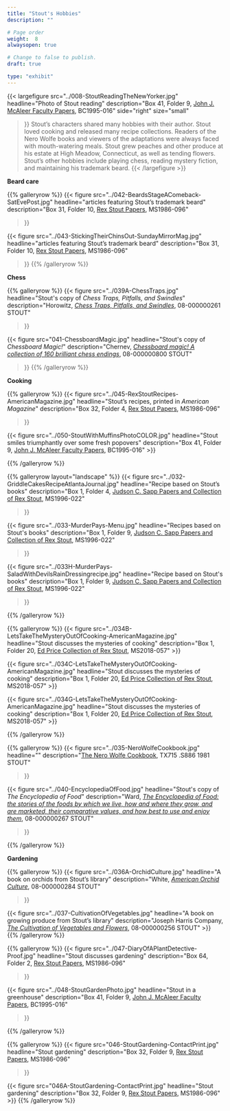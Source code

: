 ```yaml
---
title: "Stout's Hobbies"
description: ""

# Page order
weight:  8
alwaysopen: true

# Change to false to publish.
draft: true

type: "exhibit"
---
```

{{< largefigure src="../008-StoutReadingTheNewYorker.jpg"
           headline="Photo of Stout reading"
           description="Box 41, Folder 9, [John J. McAleer Faculty Papers](https://bc-primo.hosted.exlibrisgroup.com/permalink/f/l6ucgu/ALMA-BC21349383200001021), BC1995-016"
           side="right"
           size="small"
>}}
Stout’s characters shared many hobbies with their author. Stout loved cooking and released many recipe collections. Readers of the Nero Wolfe books and viewers of the adaptations were always faced with mouth-watering meals. Stout grew peaches and other produce at his estate at High Meadow, Connecticut, as well as tending flowers. Stout’s other hobbies include playing chess, reading mystery fiction, and maintaining his trademark beard.
{{< /largefigure >}}

__Beard care__


{{% galleryrow %}}
{{< figure src="../042-BeardsStageAComeback-SatEvePost.jpg"
headline="articles featuring Stout’s trademark beard"
description="Box 31, Folder 10, [Rex Stout Papers](https://bc-primo.hosted.exlibrisgroup.com/permalink/f/l6ucgu/ALMA-BC21323242860001021), MS1986-096"
>}}

{{< figure src="../043-StickingTheirChinsOut-SundayMirrorMag.jpg"
headline="articles featuring Stout’s trademark beard"
description="Box 31, Folder 10, [Rex Stout Papers](https://bc-primo.hosted.exlibrisgroup.com/permalink/f/l6ucgu/ALMA-BC21323242860001021), MS1986-096"
>}}
{{% /galleryrow %}}


__Chess__

{{% galleryrow %}}
{{< figure src="../039A-ChessTraps.jpg"
headline="Stout's copy of *Chess Traps, Pitfalls, and Swindles*"
description="Horowitz, [*Chess Traps, Pitfalls, and Swindles*](https://bc-primo.hosted.exlibrisgroup.com/permalink/f/l6ucgu/ALMA-BC21359970330001021), 08-000000261 STOUT"
>}}

{{< figure src="041-ChessboardMagic.jpg"
headline="Stout's copy of *Chessboard Magic!*"
description="Chernev, [*Chessboard magic! A collection of 160 brilliant chess endings*](https://bc-primo.hosted.exlibrisgroup.com/permalink/f/l6ucgu/ALMA-BC21386552040001021), 08-000000800 STOUT"
>}}
{{% /galleryrow %}}

__Cooking__

{{% galleryrow %}}
{{< figure src="../045-RexStoutRecipes-AmericanMagazine.jpg"
headline="Stout’s recipes, printed in *American Magazine*"
description="Box 32, Folder 4, [Rex Stout Papers](https://bc-primo.hosted.exlibrisgroup.com/permalink/f/l6ucgu/ALMA-BC21323242860001021), MS1986-096"
  >}}

  {{< figure src="../050-StoutWithMuffinsPhotoCOLOR.jpg"
  headline="Stout smiles triumphantly over some fresh popovers"
  description="Box 41, Folder 9, [John J. McAleer Faculty Papers](https://bc-primo.hosted.exlibrisgroup.com/permalink/f/l6ucgu/ALMA-BC21349383200001021), BC1995-016"
    >}}

  {{% /galleryrow %}}

{{% galleryrow layout="landscape" %}}
{{< figure src="../032-GriddleCakesRecipeAtlantaJournal.jpg"
headline="Recipe based on Stout’s books"
description="Box 1, Folder 4, [Judson C. Sapp Papers and Collection of Rex Stout](https://bc-primo.hosted.exlibrisgroup.com/permalink/f/l6ucgu/ALMA-BC21351253640001021), MS1996-022"
>}}

{{< figure src="../033-MurderPays-Menu.jpg"
headline="Recipes based on Stout's books"
description="Box 1, Folder 9, [Judson C. Sapp Papers and Collection of Rex Stout](https://bc-primo.hosted.exlibrisgroup.com/permalink/f/l6ucgu/ALMA-BC21351253640001021), MS1996-022"
  >}}

  {{< figure src="../033H-MurderPays-SaladWithDevilsRainDressingrecipe.jpg"
  headline="Recipe based on Stout's books"
  description="Box 1, Folder 9, [Judson C. Sapp Papers and Collection of Rex Stout](https://bc-primo.hosted.exlibrisgroup.com/permalink/f/l6ucgu/ALMA-BC21351253640001021), MS1996-022"
  >}}

  {{% /galleryrow %}}

  {{% galleryrow %}}
  {{< figure src="../034B-LetsTakeTheMysteryOutOfCooking-AmericanMagazine.jpg"
  headline="Stout discusses the mysteries of cooking"
  description="Box 1, Folder 20, [Ed Price Collection of Rex Stout](https://bc-primo.hosted.exlibrisgroup.com/permalink/f/l6ucgu/ALMA-BC21495631010001021), MS2018-057"
    >}}

  {{< figure src="../034C-LetsTakeTheMysteryOutOfCooking-AmericanMagazine.jpg"
    headline="Stout discusses the mysteries of cooking"
    description="Box 1, Folder 20, [Ed Price Collection of Rex Stout](https://bc-primo.hosted.exlibrisgroup.com/permalink/f/l6ucgu/ALMA-BC21495631010001021), MS2018-057"
      >}}    

{{< figure src="../034G-LetsTakeTheMysteryOutOfCooking-AmericanMagazine.jpg"
      headline="Stout discusses the mysteries of cooking"
      description="Box 1, Folder 20, [Ed Price Collection of Rex Stout](https://bc-primo.hosted.exlibrisgroup.com/permalink/f/l6ucgu/ALMA-BC21495631010001021), MS2018-057"
        >}}

{{% /galleryrow %}}

{{% galleryrow %}}
{{< figure src="../035-NeroWolfeCookbook.jpg"
headline=""
description="[The Nero Wolfe Cookbook](https://bc-primo.hosted.exlibrisgroup.com/permalink/f/l6ucgu/ALMA-BC21491381550001021), TX715 .S886 1981 STOUT"
>}}

{{< figure src="../040-EncyclopediaOfFood.jpg"
headline="Stout's copy of *The Encyclopedia of Food*"
description="Ward, [*The Encyclopedia of Food: the stories of the foods by which we live, how and where they grow, and are marketed, their comparative values, and how best to use and enjoy them*](https://bc-primo.hosted.exlibrisgroup.com/permalink/f/l6ucgu/ALMA-BC21359969200001021), 08-000000267 STOUT"
>}}

{{% /galleryrow %}}


__Gardening__

  {{% galleryrow %}}
  {{< figure src="../036A-OrchidCulture.jpg"
  headline="A book on orchids from Stout’s library"
  description="White, [*American Orchid Culture*](https://bc-primo.hosted.exlibrisgroup.com/permalink/f/l6ucgu/ALMA-BC21359967270001021), 08-000000284 STOUT"
  >}}

  {{< figure src="../037-CultivationOfVegetables.jpg"
  headline="A book on growing produce from Stout’s library"
  description="Joseph Harris Company, [*The Cultivation of Vegetables and Flowers*](https://bc-primo.hosted.exlibrisgroup.com/permalink/f/l6ucgu/ALMA-BC21359971300001021), 08-000000256 STOUT"
    >}}
  {{% /galleryrow %}}

  {{% galleryrow %}}
  {{< figure src="../047-DiaryOfAPlantDetective-Proof.jpg"
  headline="Stout discusses gardening"
  description="Box 64, Folder 2, [Rex Stout Papers](https://bc-primo.hosted.exlibrisgroup.com/permalink/f/l6ucgu/ALMA-BC21323242860001021), MS1986-096"
  >}}

  {{< figure src="../048-StoutGardenPhoto.jpg"
  headline="Stout in a greenhouse"
  description="Box 41, Folder 9, [John J. McAleer Faculty Papers](https://bc-primo.hosted.exlibrisgroup.com/permalink/f/l6ucgu/ALMA-BC21349383200001021), BC1995-016"
  >}}

{{% /galleryrow %}}

{{% galleryrow %}}
{{< figure src="046-StoutGardening-ContactPrint.jpg"
headline="Stout gardening"
description="Box 32, Folder 9, [Rex Stout Papers](https://bc-primo.hosted.exlibrisgroup.com/permalink/f/l6ucgu/ALMA-BC21323242860001021), MS1986-096"
  >}}

  {{< figure src="046A-StoutGardening-ContactPrint.jpg"
  headline="Stout gardening"
  description="Box 32, Folder 9, [Rex Stout Papers](https://bc-primo.hosted.exlibrisgroup.com/permalink/f/l6ucgu/ALMA-BC21323242860001021), MS1986-096"
    >}}
{{% /galleryrow %}}
